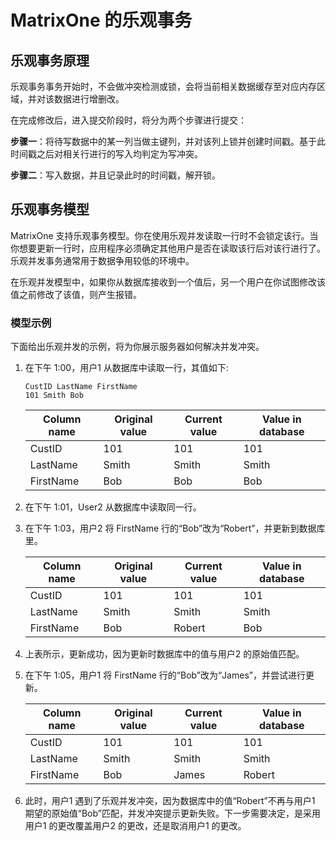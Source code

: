 # MatrixOne 的乐观事务

## 乐观事务原理

乐观事务事务开始时，不会做冲突检测或锁，会将当前相关数据缓存至对应内存区域，并对该数据进行增删改。

在完成修改后，进入提交阶段时，将分为两个步骤进行提交：

**步骤一**：将待写数据中的某一列当做主键列，并对该列上锁并创建时间戳。基于此时间戳之后对相关行进行的写入均判定为写冲突。

**步骤二**：写入数据，并且记录此时的时间戳，解开锁。

## 乐观事务模型

MatrixOne 支持乐观事务模型。你在使用乐观并发读取一行时不会锁定该行。当你想要更新一行时，应用程序必须确定其他用户是否在读取该行后对该行进行了。乐观并发事务通常用于数据争用较低的环境中。

在乐观并发模型中，如果你从数据库接收到一个值后，另一个用户在你试图修改该值之前修改了该值，则产生报错。

### 模型示例

下面给出乐观并发的示例，将为你展示服务器如何解决并发冲突。

1. 在下午 1:00，用户1 从数据库中读取一行，其值如下:

    ```
    CustID LastName FirstName
    101 Smith Bob
    ```

    |Column name|Original value|Current value|Value in database|
    |---|---|---|---|
    |CustID|101|101|101|
    |LastName|Smith|Smith|Smith|
    |FirstName|Bob|Bob|Bob|

2. 在下午 1:01，User2 从数据库中读取同一行。

3. 在下午 1:03，用户2 将 FirstName 行的“Bob”改为“Robert”，并更新到数据库里。

    |Column name|Original value|Current value|Value in database|
    |---|---|---|---|
    |CustID|101|101|101|
    |LastName|Smith|Smith|Smith|
    |FirstName|Bob|Robert|Bob|

4. 上表所示，更新成功，因为更新时数据库中的值与用户2 的原始值匹配。

5. 在下午 1:05，用户1 将 FirstName 行的“Bob”改为“James”，并尝试进行更新。

    |Column name|Original value|Current value|Value in database|
    |---|---|---|---|
    |CustID|101|101|101|
    |LastName|Smith|Smith|Smith|
    |FirstName|Bob|James|Robert|

6. 此时，用户1 遇到了乐观并发冲突，因为数据库中的值“Robert”不再与用户1 期望的原始值“Bob”匹配，并发冲突提示更新失败。下一步需要决定，是采用用户1 的更改覆盖用户2 的更改，还是取消用户1 的更改。
